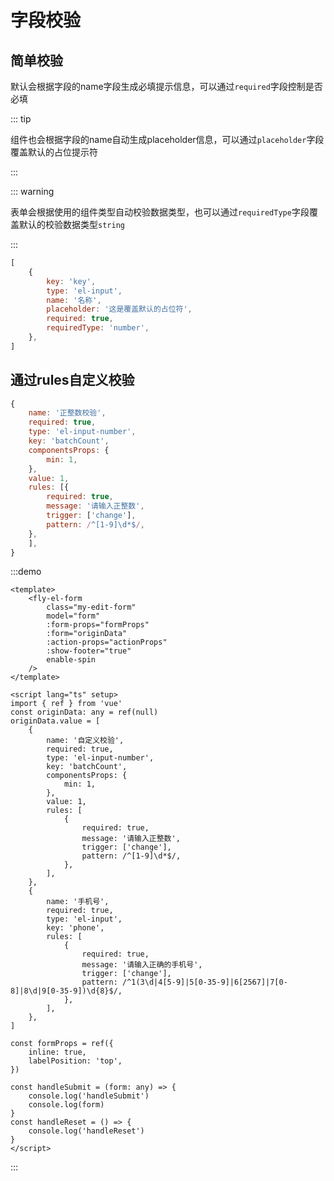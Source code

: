 # 字段校验

## 简单校验

默认会根据字段的name字段生成必填提示信息，可以通过`required`字段控制是否必填

::: tip

组件也会根据字段的name自动生成placeholder信息，可以通过`placeholder`字段覆盖默认的占位提示符

:::

::: warning

表单会根据使用的组件类型自动校验数据类型，也可以通过`requiredType`字段覆盖默认的校验数据类型`string`

:::

>

```js
[
	{
		key: 'key',
		type: 'el-input',
		name: '名称',
		placeholder: '这是覆盖默认的占位符',
		required: true,
		requiredType: 'number',
	},
]
```

## 通过rules自定义校验

```js
{
	name: '正整数校验',
	required: true,
	type: 'el-input-number',
	key: 'batchCount',
	componentsProps: {
		min: 1,
	},
	value: 1,
	rules: [{
		required: true,
		message: '请输入正整数',
		trigger: ['change'],
		pattern: /^[1-9]\d*$/,
	},
	],
}

```

:::demo

```vue
<template>
	<fly-el-form
		class="my-edit-form"
		model="form"
		:form-props="formProps"
		:form="originData"
		:action-props="actionProps"
		:show-footer="true"
		enable-spin
	/>
</template>

<script lang="ts" setup>
import { ref } from 'vue'
const originData: any = ref(null)
originData.value = [
	{
		name: '自定义校验',
		required: true,
		type: 'el-input-number',
		key: 'batchCount',
		componentsProps: {
			min: 1,
		},
		value: 1,
		rules: [
			{
				required: true,
				message: '请输入正整数',
				trigger: ['change'],
				pattern: /^[1-9]\d*$/,
			},
		],
	},
	{
		name: '手机号',
		required: true,
		type: 'el-input',
		key: 'phone',
		rules: [
			{
				required: true,
				message: '请输入正确的手机号',
				trigger: ['change'],
				pattern: /^1(3\d|4[5-9]|5[0-35-9]|6[2567]|7[0-8]|8\d|9[0-35-9])\d{8}$/,
			},
		],
	},
]

const formProps = ref({
	inline: true,
	labelPosition: 'top',
})

const handleSubmit = (form: any) => {
	console.log('handleSubmit')
	console.log(form)
}
const handleReset = () => {
	console.log('handleReset')
}
</script>
```

:::
